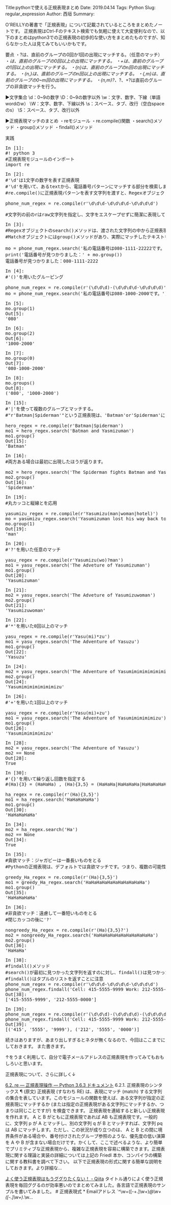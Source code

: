 Title:pythonで使える正規表現まとめ
Date: 2019.04.14
Tags: Python
Slug: regular_expression
Author: 西垣
Summary:

O'REILLYの著書で「正規表現」について記載されているところをまとめたノートです。
正規表現はCtrl-Fのテキスト検索でも気軽に使えて大変便利なので、以下のまとめはpython3での正規表現の初歩的な使い方をまとめたものですが、知らなかった人は見てみてもいいかもです。

要点
・?は、直前のグループの0回か1回の出現にマッチする。（任意のマッチ）
・<em>は、直前のグループの0回以上の出現にマッチする。
・+は、直前のグループの1回以上の出現にマッチする。
・{n}は、直前のグループのn回の出現にマッチする。
・{n,}は、直前のグループのn回以上の出現にマッチする。
・{,m}は、直前のグループの0~m回の出現にマッチする。
・{n,m}?、</em>?、+?は直前のグループの非貪欲マッチを行う。

▶文字集合
\d：0~9の数字
\D：0~9の数字以外
\w：文字、数字、下線（単語wordのw）
\W：文字、数字、下線以外
\s：スペース、タブ、改行（空白spaceのs）
\S：スペース、タブ、改行以外

▶正規表現マッチのまとめ
・reモジュール
・re.compile()関数
・search()メソッド
・group()メソッド
・findall()メソッド

実践

<pre>In [1]:
#! python 3
#正規表現モジュールのインポート
import re</pre>

<pre>In [2]:
#'\d'は1文字の数字を表す正規表現
#'\d'を用いて、あるtextから、電話番号パターンにマッチする部分を検索しましょう。
#re.compile()に正規表現パターンを表す文字列を渡すと、Regexオブジェクトが返る

phone_num_regex = re.compile(r'\d\d\d-\d\d\d\d-\d\d\d\d')

#文字列の前のrはraw文字列を指定し、文字をエスケープせずに簡潔に表現しています</pre>

<pre>In [3]:
#Regexオブジェクトのsearch()メソッドは、渡された文字列の中から正規表現にマッチするパターンが見つかれば、Matchオブジェクトを返します。
#Matchオブジェクトにはgroup()メソッドがあり、実際にマッチしたテキストを返します

mo = phone_num_regex.search('私の電話番号は080-1111-22222です。')
print('電話番号が見つかりました：' + mo.group())
電話番号が見つかりました：080-1111-2222
</pre>

<pre>In [4]:
#'()'を用いたグルーピング

phone_num_regex = re.compile(r'(\d\d\d)-(\d\d\d\d-\d\d\d\d)')
mo = phone_num_regex.search('私の電話番号は080-1000-2000です。')
</pre>

<pre>In [5]:
mo.group(1)
Out[5]:
'080'</pre>

<pre>In [6]:
mo.group(2)
Out[6]:
'1000-2000'
</pre>

<pre>In [7]:
mo.group(0)
Out[7]:
'080-1000-2000'</pre>

<pre>In [8]:
mo.groups()
Out[8]:
('080', '1000-2000')
</pre>

<pre>In [15]:
#'|'を使って複数のグループとマッチする。
#"r'Batman|Spiderman'"という正規表現は、'Batman'or'Spiderman'にマッチします。

hero_regex = re.compile(r'Batman|Spiderman')
mo1 = hero_regex.search('Batman and Yasmizuman')
mo1.group()
Out[15]:
'Batman'</pre>

<pre>In [16]:
#両方ある場合は最初に出現したほうが返ります。

mo2 = hero_regex.search('The Spiderman fights Batman and Yasumizuman')
mo2.group()
Out[16]:
'Spiderman'</pre>

<pre>In [19]:
#丸カッコと縦線とを応用

yasumizu_regex = re.compile(r'Yasumizu(man|woman|hotel)')
mo = yasumizu_regex.search('Yasumizuman lost his way back to Yasumizuhotel.')
mo.group(1)
Out[19]:
'man'</pre>

<pre>In [20]:
#'?'を用いた任意のマッチ

yasu_regex = re.compile(r'Yasumizu(wo)?man')
mo1 = yasu_regex.search('The Adveture of Yasumizuman')
mo1.group()
Out[20]:
'Yasumizuman'
</pre>

<pre>In [21]:
mo2 = yasu_regex.search('The Adveture of Yasumizuwoman')
mo2.group()
Out[21]:
'Yasumizuwoman'
</pre>

<pre>In [22]:
#'*'を用いた0回以上のマッチ

yasu_regex = re.compile(r'Yasu(mi)*zu')
mo1 = yasu_regex.search('The Adventure of Yasuzu')
mo1.group()
Out[22]:
'Yasuzu'
</pre>

<pre>In [24]:
mo2 = yasu_regex.search('The Adventure of Yasumimimimimimimizu')
mo2.group()
Out[24]:
'Yasumimimimimimimizu'
</pre>

<pre>In [26]:
#'+'を用いた1回以上のマッチ

yasu_regex = re.compile(r'Yasu(mi)+zu')
mo1 = yasu_regex.search('The Adventure of Yasumimimimimizu')
mo1.group()
Out[26]:
'Yasumimimimimizu'
</pre>

<pre>In [28]:
mo2 = yasu_regex.search('The Adventure of Yasuzu')
mo2 == None
Out[28]:
True</pre>

<pre>In [30]:
#'{}'を用いて繰り返し回数を指定する
#(Ha){3} = (HaHaHa) , (Ha){3,5} = (HaHaHa|HaHaHaHa|HaHaHaHaHa)

ha_regex = re.compile(r'(Ha){3,5}')
mo1 = ha_regex.search('HaHaHaHaHa')
mo1.group()
Out[30]:
'HaHaHaHaHa'
</pre>

<pre>In [34]:
mo2 = ha_regex.search('Ha')
mo2 == None
Out[34]:
True</pre>

<pre>In [35]:
#貪欲マッチ：ジャガビーは一番長いものをとる
#Pythonの正規表現は、デフォルトでは貪欲マッチです。つまり、複数の可能性があると最も長い方にマッチします。

greedy_Ha_regex = re.compile(r'(Ha){3,5}')
mo1 = greedy_Ha_regex.search('HaHaHaHaHaHaHaHaHaHaHa')
mo1.group()
Out[35]:
'HaHaHaHaHa'</pre>

<pre>In [36]:
#非貪欲マッチ：遠慮して一番短いものをとる
#閉じカッコの後に'?'

nongreedy_Ha_regex = re.compile(r'(Ha){3,5}?')
mo2 = nongreedy_Ha_regex.search('HaHaHaHaHaHaHaHaHaHaHa')
mo2.group()
Out[36]:
'HaHaHa'</pre>

<pre>In [38]:
#findall()メソッド
#search()が最初に見つかった文字列を返すのに対し、findall()は見つかったすべての文字列を返します。
#findall()はタプルのリストを返すことに注意
phone_num_regex = re.compile(r'\d\d\d-\d\d\d\d-\d\d\d\d')
phone_num_regex.findall('Cell: 415-5555-9999 Work: 212-5555-0000')
Out[38]:
['415-5555-9999', '212-5555-0000']
</pre>

<pre>In [39]:
phone_num_regex = re.compile(r'(\d\d\d)-(\d\d\d\d)-(\d\d\d\d)')
phone_num_regex.findall('Cell: 415-5555-9999 Work: 212-5555-0000')
Out[39]:
[('415', '5555', '9999'), ('212', '5555', '0000')]
</pre>

続きはありますが、あまり出しすぎるとネタが無くなるので、今回はここまでにしておきます。
また書きます。

↑をうまく利用して、自分で電子メールアドレスの正規表現を作ってみてもおもしろいと思います。

正規表現について、さらに詳しく↓

<a href="https://docs.python.jp/3/library/re.html">6.2. re — 正規表現操作 — Python 3.6.3 ドキュメント</a>
6.2.1. 正規表現のシンタックス ¶ (原文) 正規表現 (すなわち RE) は、表現にマッチ (match) する文字列の集合を表しています。このモジュールの関数を使えば、ある文字列が指定の正規表現にマッチするか (または指定の正規表現がある文字列にマッチするか、つまりは同じことですが) を検査できます。 正規表現を連結すると新しい正規表現を作れます。 A と B がともに正規表現であれば AB も正規表現です。一般的に、文字列 p が A とマッチし、別の文字列 q が B とマッチすれば、文字列 pq は AB にマッチします。ただし、この状況が成り立つのは、 A と B との間に境界条件がある場合や、番号付けされたグループ参照のような、優先度の低い演算を A や B が含まない場合だけです。かくして、ここで述べるような、より簡単でプリミティブな正規表現から、複雑な正規表現を容易に構築できます。正規表現に関する理論と実装の詳細については上記の Friedl 本か、コンパイラの構築に関する教科書を調べて下さい。 以下で正規表現の形式に関する簡単な説明をしておきます。より詳細な...

<a href="https://qiita.com/dongri/items/2a0a18e253eb5bf9edba">よく使う正規表現はもうググりたくない！ - Qiita</a>
タイトル通りによく使う正規表現を毎回ググるのが効率悪いのでまとめてみました。各言語で正規表現のサンプルを書いてみました。 # 正規表現式 * Emailアドレス `^\w+([-+.]\w+)<em>@\w+([-.]\w+)</em>.\w...
